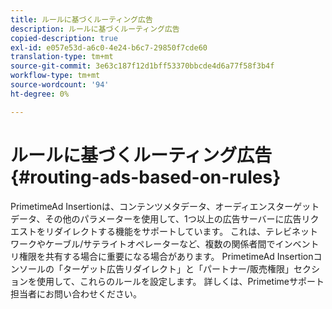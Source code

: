 ```yaml
---
title: ルールに基づくルーティング広告
description: ルールに基づくルーティング広告
copied-description: true
exl-id: e057e53d-a6c0-4e24-b6c7-29850f7cde60
translation-type: tm+mt
source-git-commit: 3e63c187f12d1bff53370bbcde4d6a77f58f3b4f
workflow-type: tm+mt
source-wordcount: '94'
ht-degree: 0%

---
```


# ルールに基づくルーティング広告{#routing-ads-based-on-rules}

PrimetimeAd Insertionは、コンテンツメタデータ、オーディエンスターゲットデータ、その他のパラメーターを使用して、1つ以上の広告サーバーに広告リクエストをリダイレクトする機能をサポートしています。 これは、テレビネットワークやケーブル/サテライトオペレーターなど、複数の関係者間でインベントリ権限を共有する場合に重要になる場合があります。 PrimetimeAd Insertionコンソールの「ターゲット広告リダイレクト」と「パートナー/販売権限」セクションを使用して、これらのルールを設定します。 詳しくは、Primetimeサポート担当者にお問い合わせください。

